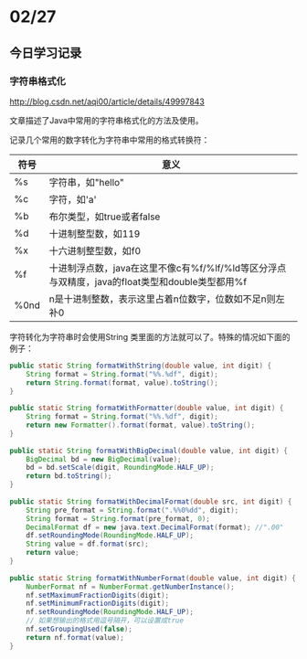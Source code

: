 # 02/27
## 今日学习记录
### 字符串格式化
http://blog.csdn.net/aqi00/article/details/49997843

文章描述了Java中常用的字符串格式化的方法及使用。

记录几个常用的数字转化为字符串中常用的格式转换符：

|符号 | 意义|
|---|---|
| %s   | 字符串，如"hello" |
| %c   |  字符，如'a'|
| %b   |  布尔类型，如true或者false|
| %d   |  十进制整型数，如119|
| %x   |  十六进制整型数，如f0|
| %f   |  十进制浮点数，java在这里不像c有%f/%lf/%ld等区分浮点与双精度，java的float类型和double类型都用%f|
| %0nd |  n是十进制整数，表示这里占着n位数字，位数如不足n则左补0|

字符转化为字符串时会使用String 类里面的方法就可以了。特殊的情况如下面的例子：
```Java
public static String formatWithString(double value, int digit) {  
    String format = String.format("%%.%df", digit);  
    return String.format(format, value).toString();  
}  
  
public static String formatWithFormatter(double value, int digit) {  
    String format = String.format("%%.%df", digit);  
    return new Formatter().format(format, value).toString();  
}  
  
public static String formatWithBigDecimal(double value, int digit) {  
    BigDecimal bd = new BigDecimal(value);  
    bd = bd.setScale(digit, RoundingMode.HALF_UP);  
    return bd.toString();  
}  
  
public static String formatWithDecimalFormat(double src, int digit) {  
    String pre_format = String.format(".%%0%dd", digit);  
    String format = String.format(pre_format, 0);  
    DecimalFormat df = new java.text.DecimalFormat(format); //".00"  
    df.setRoundingMode(RoundingMode.HALF_UP);  
    String value = df.format(src);  
    return value;  
}  
  
public static String formatWithNumberFormat(double value, int digit) {  
    NumberFormat nf = NumberFormat.getNumberInstance();  
    nf.setMaximumFractionDigits(digit);  
    nf.setMinimumFractionDigits(digit);  
    nf.setRoundingMode(RoundingMode.HALF_UP);  
    // 如果想输出的格式用逗号隔开，可以设置成true  
    nf.setGroupingUsed(false);  
    return nf.format(value);  
}  
```